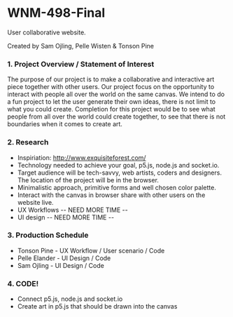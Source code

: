 WNM-498-Final
=============

User collaborative website.

Created by Sam Ojling, Pelle Wisten & Tonson Pine

### 1. Project Overview / Statement of Interest
The purpose of our project is to make a collaborative and interactive art piece together with other users. Our project focus on the opportunity to interact with people all over the world on the same canvas. We intend to do a fun project to let the user generate their own ideas, there is not limit to what you could create. Completion for this project would be to see what people from all over the world could create together, to see that there is not boundaries when it comes to create art.

### 2. Research
* Inspiriation: http://www.exquisiteforest.com/
* Technology needed to achieve your goal, p5.js, node.js and socket.io.
* Target audience will be tech-savvy, web artists, coders and designers. The location of the project will be in the browser.
* Minimalistic approach, primitive forms and well chosen color palette.
* Interact with the canvas in browser share with other users on the website live.
* UX Workflows -- NEED MORE TIME --
* UI design -- NEED MORE TIME --

### 3. Production Schedule
* Tonson Pine - UX Workflow / User scenario / Code
* Pelle Elander - UI Design / Code
* Sam Ojling - UI Design / Code

### 4. CODE!
* Connect p5.js, node.js and socket.io
* Create art in p5.js that should be drawn into the canvas 



